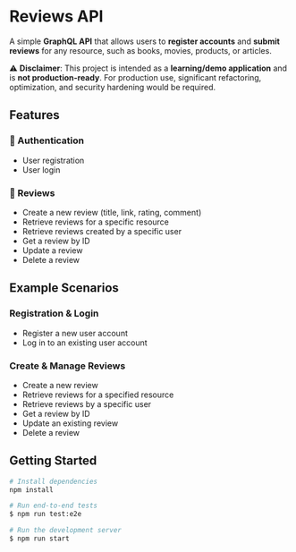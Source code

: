 # Reviews API

A simple **GraphQL API** that allows users to **register accounts** and **submit reviews** for any resource, such as books, movies, products, or articles.  

⚠️ **Disclaimer**: This project is intended as a **learning/demo application** and is **not production-ready**. For production use, significant refactoring, optimization, and security hardening would be required.

## Features

### 🔐 Authentication
- User registration  
- User login  

### 📝 Reviews
- Create a new review (title, link, rating, comment)  
- Retrieve reviews for a specific resource  
- Retrieve reviews created by a specific user  
- Get a review by ID  
- Update a review  
- Delete a review  

## Example Scenarios

### Registration & Login
- Register a new user account  
- Log in to an existing user account  

### Create & Manage Reviews
- Create a new review  
- Retrieve reviews for a specified resource  
- Retrieve reviews by a specific user  
- Get a review by ID  
- Update an existing review  
- Delete a review  

## Getting Started

```bash
# Install dependencies
npm install

# Run end-to-end tests
$ npm run test:e2e

# Run the development server
$ npm run start
```
